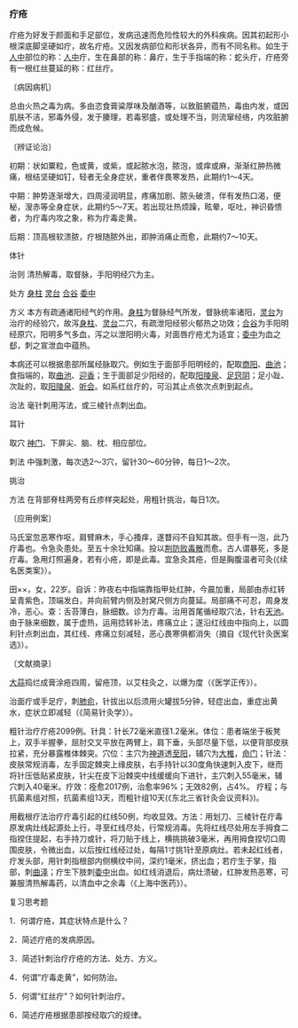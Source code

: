 ### 疔疮

疔疮为好发于颜面和手足部位，发病迅速而危险性较大的外科疾病。因其初起形小根深底脚坚硬如疔，故名疔疮。又因发病部位和形状各异，而有不同名称。如生于[人中](https://www.gmzyjc.com/read/zjs/zjs3.2.2-0.0.1.3.26.md)部位的称：[人中](https://www.gmzyjc.com/read/zjs/zjs3.2.2-0.0.1.3.26.md)疔，生在鼻部的称：鼻疔，生于手指端的称：蛇头疔，疔疮旁有一根红丝蔓延的称：红丝疔。

〔病因病机〕

总由火热之毒为病。多由恣食膏粱厚味及酗酒等，以致脏腑蕴热，毒由内发，或因肌肤不洁，邪毒外侵，发于腠理，若毒邪盛，或处理不当，则流窜经络，内攻脏腑而成危候。

〔辨证论治〕

初期：状如粟粒，色或黄，或紫，或起脓水泡，脓泡，或痒或麻，渐渐红肿热微痛，根结坚硬如钉，轻者无全身症状，重者伴畏寒发热，此期约1～4天。

中期：肿势逐渐增大，四周浸润明显，疼痛加剧、脓头破溃，伴有发热口渴，便秘，溲赤等全身症状，此期约5～7天。若出现壮热烦躁，眩晕，呕吐，神识昏愦者，为疔毒内攻之象，称为疔毒走黄。

后期：顶高根软溃脓，疔根随脓外出，即肿消痛止而愈，此期约7～10天。

体针

治则  清热解毒，取督脉，手阳明经穴为主。

处方  [身柱](https://www.gmzyjc.com/read/zjs/zjs3.2.2-0.0.1.3.12.md)  [灵台](https://www.gmzyjc.com/read/zjs/zjs3.2.2-0.0.1.3.10.md)  [合谷](https://www.gmzyjc.com/read/zjs/zjs3.1.1-3-0.1.2.3.4.md)  [委中](https://www.gmzyjc.com/read/zjs/zjs3.1.7-8-0.0.1.3.40.md)

方义  本方有疏通诸阳经气的作用。[身柱](https://www.gmzyjc.com/read/zjs/zjs3.2.2-0.0.1.3.12.md)为督脉经气所发，督脉统率诸阳，[灵台](https://www.gmzyjc.com/read/zjs/zjs3.2.2-0.0.1.3.10.md)为治疔的经验穴，故泻[身柱](https://www.gmzyjc.com/read/zjs/zjs3.2.2-0.0.1.3.12.md)、[灵台](https://www.gmzyjc.com/read/zjs/zjs3.2.2-0.0.1.3.10.md)二穴，有疏泄阳经邪火郁热之功效；[合谷](https://www.gmzyjc.com/read/zjs/zjs3.1.1-3-0.1.2.3.4.md)为手阳明经原穴，阳明多气多血，泻之以泄阳明火毒，对面唇疔疮尤为适宜；[委中](https://www.gmzyjc.com/read/zjs/zjs3.1.7-8-0.0.1.3.40.md)为血之郄，刺之宣泄血中蕴热。

本病还可以根据患部所属经脉取穴。例如生于面部手阳明经的，配取[商阳](https://www.gmzyjc.com/read/zjs/zjs3.1.1-3-0.1.2.3.1.md)、[曲池](https://www.gmzyjc.com/read/zjs/zjs3.1.1-3-0.1.2.3.11.md)；食指端的，取[曲池](https://www.gmzyjc.com/read/zjs/zjs3.1.1-3-0.1.2.3.11.md)、[迎香](https://www.gmzyjc.com/read/zjs/zjs3.1.1-3-0.1.2.3.20.md)；生于面部足少阳经的，配取[阳陵泉](https://www.gmzyjc.com/read/zjs/zjs3.1.9-12-0.0.3.3.34.md)、[足窍阴](https://www.gmzyjc.com/read/zjs/zjs3.1.9-12-0.0.3.3.44.md)；足小趾、次趾的，取[阳陵泉](https://www.gmzyjc.com/read/zjs/zjs3.1.9-12-0.0.3.3.34.md)、[听会](https://www.gmzyjc.com/read/zjs/zjs3.1.9-12-0.0.3.3.2.md)。如系红丝疔的，可沿其止点依次点刺到起点。

治法  毫针刺用泻法，或三棱针点刺出血。

耳针

取穴  [神门](https://www.gmzyjc.com/read/zjs/zjs3.1.4-6-0.0.2.3.7.md)、下屏尖、脑、枕、相应部位。

刺法  中强刺激，每次选2～3穴，留针30～60分钟，每日1～2次。

挑治

方法  在背部脊柱两旁有丘疹样突起处，用粗针挑治，每日1次。

〔应用例案〕

马氏室忽恶寒作呕，肩臂麻木，手心搔痒，遂瞀闷不自知其故。但手有一泡，此乃疔毒也。令急灸患处。至五十余壮知痛。投以[荆防败毒散](https://www.gmzyjc.com/read/fjx/fjx01-0.4.0.0.0.md)而愈。古人谓暴死，多是疔毒。急用灯照遍身，若有小疮，即是此毒。宜急灸其疮，但是胸腹温者可灸(《续名医类案》）。

田××，女，22岁。自诉：昨夜右中指端靠指甲处红肿，今晨加重，局部由赤红转呈青紫色，顶端发白，并向前臂内侧及肘窝尺侧方向蔓延。局部痛不可忍，周身发冷，恶心。查：舌苔薄白，脉细数。诊为疔毒。治用首尾循经取穴法，针右[天池](https://www.gmzyjc.com/read/zjs/zjs3.1.9-12-0.0.1.3.1.md)。由于脉来细数，属于虚热，运用捻转补法，疼痛立止；遂沿红线由中指向上，以圆利针点刺出血，其红线、疼痛立刻减轻，恶心畏寒俱都消失（摘自《现代针灸医案选》）。

〔文献摘录〕

[大蒜](https://www.gmzyjc.com/read/bc/bc15-0.0.8.0.0.md)捣烂成膏涂疮四周，留疮顶，以艾柱灸之，以爆为度（《医学正传》）。

治面疔或手足疔，刺[肺俞](https://www.gmzyjc.com/read/zjs/zjs3.1.7-8-0.0.1.3.13.md)，针拔出以后须用火罐拔5分钟，轻症出血，重症出黄水，症状立即减轻（《简易针灸学》）。

粗针治疗疔疮2099例。针具：针长72毫米直径1.2毫米。体位：患者端坐于板凳上，双手半握拳，屈肘交叉平放在两臂上，肩下垂，头部尽量下低，以便背部皮肤拉紧，充分暴露椎体棘突。穴位：主穴为[神道](https://www.gmzyjc.com/read/zjs/zjs3.2.2-0.0.1.3.11.md)透[至阳](https://www.gmzyjc.com/read/zjs/zjs3.2.2-0.0.1.3.9.md)，辅穴为[大椎](https://www.gmzyjc.com/read/zjs/zjs3.2.2-0.0.1.3.14.md)，[命门](https://www.gmzyjc.com/read/zjs/zjs3.2.2-0.0.1.3.4.md)；针法：皮肤常规消毒，左手固定棘突上缘皮肤，右手持针以30度角快速刺入皮下，继而将针压低贴紧皮肤，针尖在皮下沿棘突中线缓缓向下进针，主穴刺入55毫米，辅穴刺入40毫米。疗效：痊愈2017例，治愈率96%；无效82例，占4%。 疗程；与抗菌素组对照，抗菌素组13天，而粗针组10天(《东北三省针灸会议资料》)。

用截根疗法治疗疔毒引起的红线50例，均收显效。方法：用划刀、三棱针在疔毒原发病灶线起源处上行，寻至红线尽处，行常规消毒。先将红线尽处用左手拇食二指捏住提起，右手持刀或针，将刀贴于线上，横挑挑破3毫米，再用拇食捏切口周围皮肤，令微出血，以后按红线经过处，每隔1寸挑1针至原病灶。若未起红线者，疔发头部，用针刺指根部内侧横纹中间，深约1毫米，挤出血；若疔生于掌，指部，刺[曲泽](https://www.gmzyjc.com/read/zjs/zjs3.1.9-12-0.0.1.3.3.md)；疔生下肢刺[委中](https://www.gmzyjc.com/read/zjs/zjs3.1.7-8-0.0.1.3.40.md)出血。如红线消退后，病灶溃破，红肿发热恶寒，可兼服清热解毒药，以清血中之余毒（《上海中医药》）。

复习思考题

1．何谓疔疮，其症状特点是什么？

2．简述疔疮的发病原因。

3．简述针刺治疗疔疮的方法、处方、方义。

4．何谓“疔毒走黄”，如何防治。

5．何谓“红丝疔"？如何针刺治疗。

6．简述疔疮根据患部按经取穴的规律。
